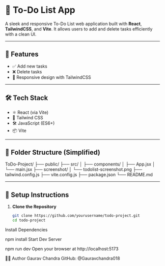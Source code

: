 # 📝 To-Do List App

A sleek and responsive To-Do List web application built with **React**, **TailwindCSS**, and **Vite**. It allows users to add and delete tasks efficiently with a clean UI.

---

## 🚀 Features

- ✅ Add new tasks
- ❌ Delete tasks
- 🎨 Responsive design with TailwindCSS

---

## 🛠️ Tech Stack

- ⚛️ React (via Vite)
- 🎨 Tailwind CSS
- 🛠️ JavaScript (ES6+)
- 📦 Vite

---

## 📂 Folder Structure (Simplified)

ToDo-Project/
├── public/
├── src/
│ ├── components/
│ ├── App.jsx
│ └── main.jsx
├── screenshot/
│ └── todolist-screenshot.png
├── tailwind.config.js
├── vite.config.js
├── package.json
└── README.md

---

## 🔧 Setup Instructions

1. **Clone the Repository**
   ```bash
   git clone https://github.com/yourusername/todo-project.git
   cd todo-project
Install Dependencies


npm install
Start Dev Server


npm run dev
Open your browser at http://localhost:5173

🙋‍♂️ Author
Gaurav Chandra
GitHub: @Gauravchandra018
